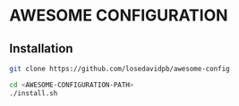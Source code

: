 # AWESOME CONFIGURATION


## Installation

```bash
git clone https://github.com/losedavidpb/awesome-config

cd <AWESOME-CONFIGURATION-PATH>
./install.sh
```
